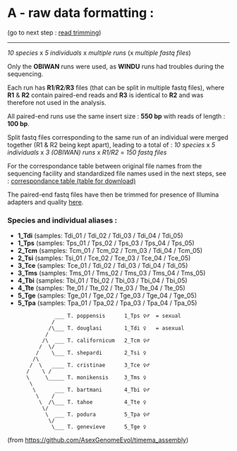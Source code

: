 
# A - raw data formatting :

(go to next step : [read trimming](../B_cleaned_reads))

-----------

*10 species* x *5 individuals* x *multiple runs* (x *multiple fastq files*)

Only the **OBIWAN** runs were used, as **WINDU** runs had troubles during the sequencing. 

Each run has **R1**/**R2**/**R3** files (that can be split in multiple fastq files), where **R1** & **R2** contain paired-end reads and **R3** is identical to **R2** and was therefore not used in the analysis.

All paired-end runs use the same insert size : **550 bp** with reads of length : **100 bp**.

Split fastq files corresponding to the same run of an individual were merged together (R1 & R2 being kept apart), leading to a total of :
*10 species* x *5 individuals* x *3 (OBIWAN) runs* x *R1/R2* =  *150 fastq files*

For the correspondance table between original file names from the sequencing facility and standardized file names used in the next steps, see :
[correspondance table (table for download)](./resequencing_samples)

The paired-end fastq files have then be trimmed for presence of Illumina adapters and quality [here](../B_cleaned_reads).


### Species and individual aliases :

* **1_Tdi**   (samples: Tdi_01 / Tdi_02 / Tdi_03 / Tdi_04 / Tdi_05)
* **1_Tps**   (samples: Tps_01 / Tps_02 / Tps_03 / Tps_04 / Tps_05)
* **2_Tcm**   (samples: Tcm_01 / Tcm_02 / Tcm_03 / Tdi_04 / Tcm_05)
* **2_Tsi**   (samples: Tsi_01 / Tce_02 / Tce_03 / Tce_04 / Tce_05)
* **3_Tce**   (samples: Tce_01 / Tdi_02 / Tdi_03 / Tdi_04 / Tdi_05)
* **3_Tms**   (samples: Tms_01 / Tms_02 / Tms_03 / Tms_04 / Tms_05)
* **4_Tbi**   (samples: Tbi_01 / Tbi_02 / Tbi_03 / Tbi_04 / Tbi_05)
* **4_Tte**   (samples: Tte_01 / Tte_02 / Tte_03 / Tte_04 / Tte_05)
* **5_Tge**   (samples: Tge_01 / Tge_02 / Tge_03 / Tge_04 / Tge_05)
* **5_Tpa**   (samples: Tpa_01 / Tpa_02 / Tpa_03 / Tpa_04 / Tpa_05)


```
               ___ T. poppensis      1_Tps ♀♂  = sexual
              /  
             /\___ T. douglasi       1_Tdi ♀   = asexual
            /
           /\  ___ T. californicum   2_Tcm ♀♂
          /  \/
         /    \___ T. shepardi       2_Tsi ♀
        /\
       /  \   ____ T. cristinae      3_Tce ♀♂
      /    \ /
      \     \_____ T. monikensis     3_Tms ♀
       \
        \      ___ T. bartmani       4_Tbi ♀♂
         \    /
          \  /\___ T. tahoe          4_Tte ♀
           \/
            \  ___ T. podura         5_Tpa ♀♂
             \/  
              \___ T. genevieve      5_Tge ♀
```
(from https://github.com/AsexGenomeEvol/timema_assembly)

